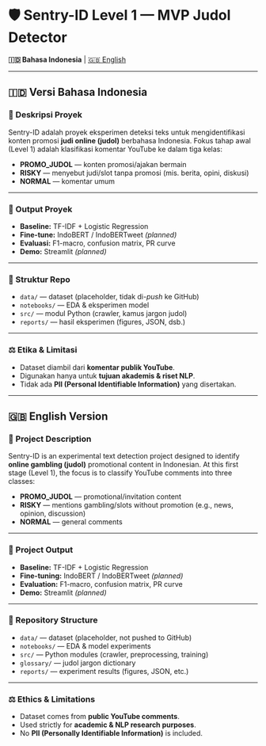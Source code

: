 # 🛡️ Sentry-ID Level 1 — MVP Judol Detector

**🇮🇩 Bahasa Indonesia** | [🇬🇧 English](#english-version)

---

## 🇮🇩 Versi Bahasa Indonesia

### 🎯 Deskripsi Proyek

Sentry-ID adalah proyek eksperimen deteksi teks untuk mengidentifikasi konten promosi **judi online (judol)** berbahasa Indonesia.
Fokus tahap awal (Level 1) adalah klasifikasi komentar YouTube ke dalam tiga kelas:

* **PROMO\_JUDOL** — konten promosi/ajakan bermain
* **RISKY** — menyebut judi/slot tanpa promosi (mis. berita, opini, diskusi)
* **NORMAL** — komentar umum

---

### 🚀 Output Proyek

* **Baseline:** TF-IDF + Logistic Regression
* **Fine-tune:** IndoBERT / IndoBERTweet *(planned)*
* **Evaluasi:** F1-macro, confusion matrix, PR curve
* **Demo:** Streamlit *(planned)*

---

### 📂 Struktur Repo

* `data/` — dataset (placeholder, tidak di-*push* ke GitHub)
* `notebooks/` — EDA & eksperimen model
* `src/` — modul Python (crawler, kamus jargon judol)
* `reports/` — hasil eksperimen (figures, JSON, dsb.)

---

### ⚖️ Etika & Limitasi

* Dataset diambil dari **komentar publik YouTube**.
* Digunakan hanya untuk **tujuan akademis & riset NLP**.
* Tidak ada **PII (Personal Identifiable Information)** yang disertakan.

---

## 🇬🇧 English Version

### 🎯 Project Description

Sentry-ID is an experimental text detection project designed to identify **online gambling (judol)** promotional content in Indonesian.
At this first stage (Level 1), the focus is to classify YouTube comments into three classes:

* **PROMO\_JUDOL** — promotional/invitation content
* **RISKY** — mentions gambling/slots without promotion (e.g., news, opinion, discussion)
* **NORMAL** — general comments

---

### 🚀 Project Output

* **Baseline:** TF-IDF + Logistic Regression
* **Fine-tuning:** IndoBERT / IndoBERTweet *(planned)*
* **Evaluation:** F1-macro, confusion matrix, PR curve
* **Demo:** Streamlit *(planned)*

---

### 📂 Repository Structure

* `data/` — dataset (placeholder, not pushed to GitHub)
* `notebooks/` — EDA & model experiments
* `src/` — Python modules (crawler, preprocessing, training)
* `glossary/` — judol jargon dictionary
* `reports/` — experiment results (figures, JSON, etc.)

---

### ⚖️ Ethics & Limitations

* Dataset comes from **public YouTube comments**.
* Used strictly for **academic & NLP research purposes**.
* No **PII (Personally Identifiable Information)** is included.
